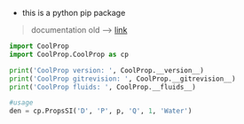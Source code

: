 - this is a python pip package

> documentation old --> [link](http://www.coolprop.org/v4/apidoc/CoolProp.html)

```python
import CoolProp
import CoolProp.CoolProp as cp

print('CoolProp version: ', CoolProp.__version__)
print('CoolProp gitrevision: ', CoolProp.__gitrevision__)
print('CoolProp fluids: ', CoolProp.__fluids__)

#usage
den = cp.PropsSI('D', 'P', p, 'Q', 1, 'Water')
```
